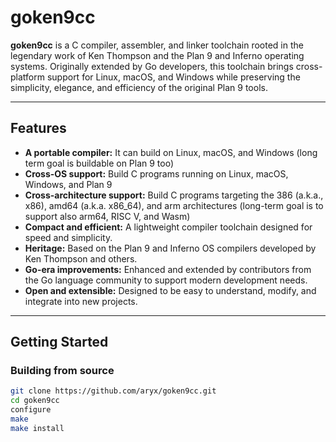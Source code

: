 # goken9cc

**goken9cc** is a C compiler, assembler, and linker toolchain
rooted in the legendary work of Ken Thompson and the Plan 9 and
Inferno operating systems. Originally extended by Go developers,
this toolchain brings cross-platform support for Linux, macOS, and
Windows while preserving the simplicity, elegance, and efficiency of
the original Plan 9 tools.

---

## Features

- **A portable compiler:**
  It can build on Linux, macOS, and Windows (long term goal is buildable on Plan 9 too)
- **Cross-OS support:** 
  Build C programs running on Linux, macOS, Windows, and Plan 9
- **Cross-architecture support:**
  Build C programs targeting the 386 (a.k.a., x86), amd64 (a.k.a. x86_64), and arm
  architectures (long-term goal is to support also arm64, RISC V, and Wasm)
- **Compact and efficient:**
  A lightweight compiler toolchain designed for speed and simplicity.
- **Heritage:**
  Based on the Plan 9 and Inferno OS compilers developed by Ken Thompson and others.
- **Go-era improvements:**
  Enhanced and extended by contributors from the Go language community to support
  modern development needs.
- **Open and extensible:**
  Designed to be easy to understand, modify, and integrate into new projects.

---

## Getting Started

### Building from source

```bash
git clone https://github.com/aryx/goken9cc.git
cd goken9cc
configure
make
make install
```
